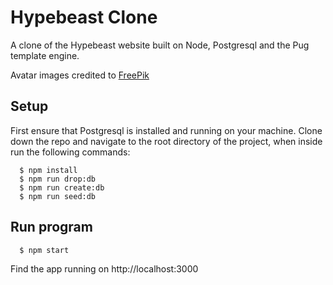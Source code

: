 # Hypebeast Clone

A clone of the Hypebeast website built on Node, Postgresql and the Pug template engine.

Avatar images credited to [FreePik](https://www.flaticon.com/authors/freepik)

## Setup

First ensure that Postgresql is installed and running on your machine.
Clone down the repo and navigate to the root directory of the project, when inside run the following commands:

```
  $ npm install
  $ npm run drop:db
  $ npm run create:db
  $ npm run seed:db
```

## Run program

```
  $ npm start
```
Find the app running on http://localhost:3000
